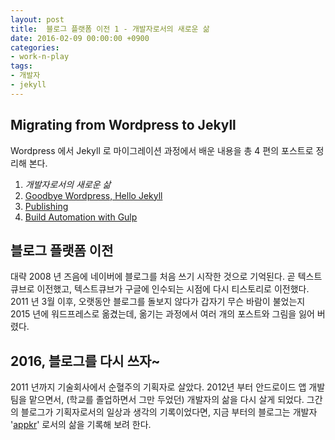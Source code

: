 ```yaml
---
layout: post
title:  블로그 플랫폼 이전 1 - 개발자로서의 새로운 삶
date: 2016-02-09 00:00:00 +0900
categories:
- work-n-play
tags:
- 개발자
- jekyll
---
```

## Migrating from Wordpress to Jekyll

Wordpress 에서 Jekyll 로 마이그레이션 과정에서 배운 내용을 총 4 편의 포스트로 정리해 본다.

1. _개발자로서의 새로운 삶_
2. [Goodbye Wordpress, Hello Jekyll](/work-n-play/블로그-플랫폼-이전-2-goodbye-wordpress-hello-jekyll)
3. [Publishing](/work-n-play/블로그-플랫폼-이전-3-publishing)
4. [Build Automation with Gulp](/work-n-play/블로그-플랫폼-이전-4-build-automation-with-gulp)

## 블로그 플랫폼 이전

대략 2008 년 즈음에 네이버에 블로그를 처음 쓰기 시작한 것으로 기억된다. 곧 텍스트큐브로 이전했고, 텍스트큐브가 구글에 인수되는 시점에 다시 티스토리로 이전했다. 2011 년 3월 이후, 오랫동안 블로그를 돌보지 않다가 갑자기 무슨 바람이 불었는지 2015 년에 워드프레스로 옮겼는데, 옮기는 과정에서 여러 개의 포스트와 그림을 잃어 버렸다.

## 2016, 블로그를 다시 쓰자~

2011 년까지 기술회사에서 순혈주의 기획자로 살았다. 2012년 부터 안드로이드 앱 개발팀을 맡으면서, (학교를 졸업하면서 그만 두었던) 개발자의 삶을 다시 살게 되었다. 그간의 블로그가 기획자로서의 일상과 생각의 기록이었다면, 지금 부터의 블로그는 개발자 '[appkr](https://github.com/appkr)' 로서의 삶을 기록해 보려 한다.  

